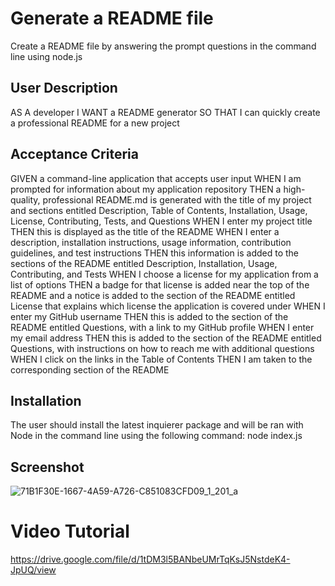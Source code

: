 # Generate a README file
Create a README file by answering the prompt questions in the command line using node.js

## User Description 
AS A developer
I WANT a README generator
SO THAT I can quickly create a professional README for a new project

## Acceptance Criteria
GIVEN a command-line application that accepts user input
WHEN I am prompted for information about my application repository
THEN a high-quality, professional README.md is generated with the title of my project and sections entitled Description, Table of Contents, Installation, Usage, License, Contributing, Tests, and Questions
WHEN I enter my project title
THEN this is displayed as the title of the README
WHEN I enter a description, installation instructions, usage information, contribution guidelines, and test instructions
THEN this information is added to the sections of the README entitled Description, Installation, Usage, Contributing, and Tests
WHEN I choose a license for my application from a list of options
THEN a badge for that license is added near the top of the README and a notice is added to the section of the README entitled License that explains which license the application is covered under
WHEN I enter my GitHub username
THEN this is added to the section of the README entitled Questions, with a link to my GitHub profile
WHEN I enter my email address
THEN this is added to the section of the README entitled Questions, with instructions on how to reach me with additional questions
WHEN I click on the links in the Table of Contents
THEN I am taken to the corresponding section of the README

## Installation
The user should install the latest inquierer package and will be ran with Node in the command line using the following command: 
node index.js

## Screenshot 
![71B1F30E-1667-4A59-A726-C851083CFD09_1_201_a](https://user-images.githubusercontent.com/117424603/228963459-21052b87-7764-43d7-a229-dacc71befcd3.jpeg)

# Video Tutorial
https://drive.google.com/file/d/1tDM3l5BANbeUMrTqKsJ5NstdeK4-JpUQ/view
